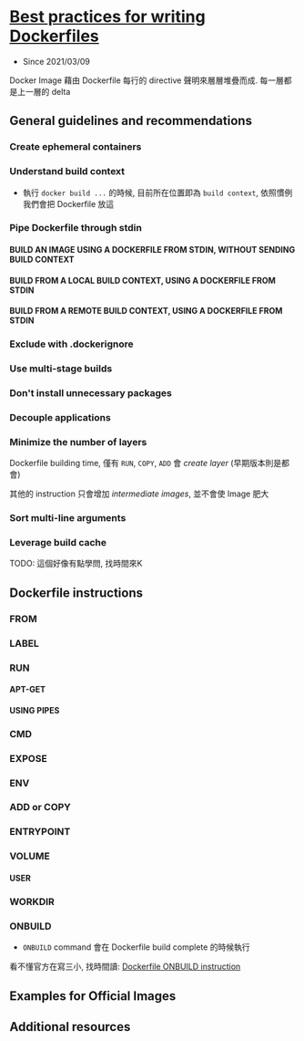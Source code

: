 # [Best practices for writing Dockerfiles](https://docs.docker.com/develop/develop-images/dockerfile_best-practices/)

- Since 2021/03/09

Docker Image 藉由 Dockerfile 每行的 directive 聲明來層層堆疊而成. 每一層都是上一層的 delta

## General guidelines and recommendations

### Create ephemeral containers

### Understand build context

- 執行 `docker build ...` 的時候, 目前所在位置即為 `build context`, 依照慣例我們會把 Dockerfile 放這

### Pipe Dockerfile through stdin

#### BUILD AN IMAGE USING A DOCKERFILE FROM STDIN, WITHOUT SENDING BUILD CONTEXT

#### BUILD FROM A LOCAL BUILD CONTEXT, USING A DOCKERFILE FROM STDIN

#### BUILD FROM A REMOTE BUILD CONTEXT, USING A DOCKERFILE FROM STDIN

### Exclude with .dockerignore

### Use multi-stage builds

### Don't install unnecessary packages

### Decouple applications

### Minimize the number of layers

Dockerfile building time, 僅有 `RUN`, `COPY`, `ADD` 會 *create layer* (早期版本則是都會)

其他的 instruction 只會增加 *intermediate images*, 並不會使 Image 肥大

### Sort multi-line arguments

### Leverage build cache

TODO: 這個好像有點學問, 找時間來K


## Dockerfile instructions

### FROM

### LABEL

### RUN

#### APT-GET

#### USING PIPES

### CMD

### EXPOSE

### ENV

### ADD or COPY

### ENTRYPOINT

### VOLUME

#### USER

### WORKDIR

### ONBUILD

- `ONBUILD` command 會在 Dockerfile build complete 的時候執行

看不懂官方在寫三小, 找時間讀: [Dockerfile ONBUILD instruction](https://stackoverflow.com/questions/34863114/dockerfile-onbuild-instruction)



## Examples for Official Images

## Additional resources
